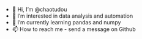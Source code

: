 - 👋 Hi, I’m @chaotudou
- 👀 I’m interested in data analysis and automation
- 🌱 I’m currently learning pandas and numpy
- 📫 How to reach me - send a message on Github

<!---
chaotudou/chaotudou is a ✨ special ✨ repository because its `README.md` (this file) appears on your GitHub profile.
You can click the Preview link to take a look at your changes.
--->
